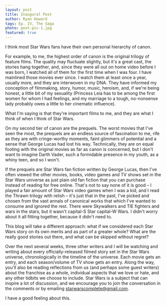 ```yaml
---
layout: post
title: Inaugural Post
author: Ryan Howard
tags: Ep. IV, The Saga
photo: post-pic-1.jpg
featured: true
---
```


I think most Star Wars fans have their own personal hierarchy of canon.

For example, to me, the highest order of canon is the original trilogy of feature films. The quality may fluctuate slightly, but it's a great cast, the stories hang together, and, since they were all out on home video before I was born, I watched all of them for the first time when I was four. I have mainlined those movies ever since. I watch them at least once a year, usually more, and they are interwoven in my DNA. They have informed my conception of filmmaking, story, humor, music, heroism, and, if we're being honest, a little bit of my sexuality (Princess Leia has to be among the first women for whom I had feelings, and my marriage to a tough, no-nonsense lady probably owes a little to her cinematic influence).

What I'm saying is that they're important films to me, and they are what I think of when I think of Star Wars.

On my second tier of canon are the prequels. The worst movies that I've seen the most, the prequels are an endless source of fascination to me, rife as they are with cringe-worthy moments, faint glimmers of potential and a sense that George Lucas had lost his way. Technically, they are on equal footing with the original movies as far as canon is concerned, but I don't want to imagine Darth Vader, such a formidable presence in my youth, as a whiny teen, and so I won't.

If the prequels are Star Wars fan fiction written by George Lucas, then I've often viewed the other movies, books, video games and TV shows set in the Star Wars universe as just plain old fan fiction that you can purchase instead of reading for free online. That's not to say none of it is good – I played a fair amount of Star Wars video games when I was a kid, and I read the Thrawn trilogy with relish – it's just that in the past, I've picked and chosen from the vast annals of canonical works that which I've wanted to consume and ignored the rest. There were Skywalkers and TIE fighters and wars in the stars, but it wasn't capital-S Star capital-W Wars. I didn't worry about it all fitting together, because it didn't need to.

This blog will take a different approach: what if we considered each Star Wars story on its own merits and as part of a greater whole? What are the really good stories out there, and what can be skipped without regret?

Over the next several weeks, three other writers and I will be watching and writing about every officially-released filmed story set in the Star Wars universe, chronologically in the timeline of the universe. Each movie gets an entry, and each season/volume of TV show gets an entry. Along the way, you'll also be reading reflections from us (and perhaps some guest writers) about the franchise as a whole, individual aspects that we love or hate, and any other tidbits we choose to include. Star Wars is a subject that can inspire a lot of discussion, and we encourage you to join the conversation in the comments or by emailing starwarscomplete@gmail.com.

I have a good feeling about this.

